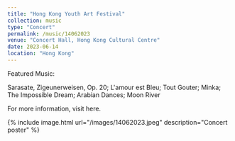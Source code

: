 ```yaml
---
title: "Hong Kong Youth Art Festival"
collection: music
type: "Concert"
permalink: /music/14062023
venue: "Concert Hall, Hong Kong Cultural Centre"
date: 2023-06-14
location: "Hong Kong"
---
```


Featured Music:

Sarasate, Zigeunerweisen, Op. 20; L'amour est Bleu; Tout Gouter; Minka; The Impossible Dream; Arabian Dances; Moon River

For more information, visit here.

{% include image.html url="/images/14062023.jpeg" description="Concert poster" %}
